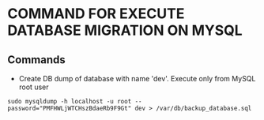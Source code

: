 # COMMAND FOR EXECUTE DATABASE MIGRATION ON MYSQL

## Commands
- Create DB dump of database with name 'dev'. Execute only from MySQL root user
```
sudo mysqldump -h localhost -u root --password="PMFHWLjWTCHszBdaeRb9F9Gt" dev > /var/db/backup_database.sql 
```